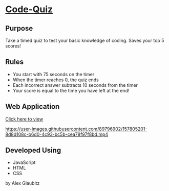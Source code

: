 # [Code-Quiz](https://qlaub.github.io/Code-Quiz/)

## Purpose
Take a timed quiz to test your basic knowledge of coding. Saves your top 5 scores!

## Rules
- You start with 75 seconds on the timer
- When the timer reaches 0, the quiz ends
- Each incorrect answer subtracts 10 seconds from the timer
- Your score is equal to the time you have left at the end!

## Web Application
[Click here to view](https://qlaub.github.io/Code-Quiz/)

https://user-images.githubusercontent.com/89796902/157805201-8d8d108c-b6d0-4c93-bc5b-cea78f97f8bd.mp4

## Developed Using
- JavaScript
- HTML
- CSS

by Alex Glaubitz

